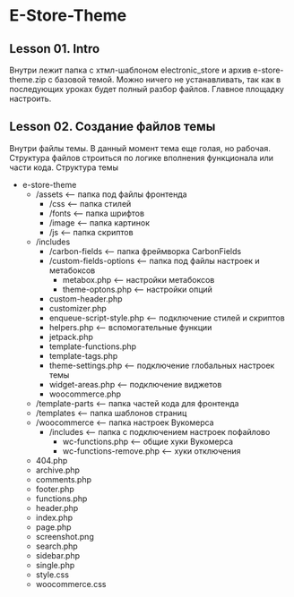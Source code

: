 # E-Store-Theme
## Lesson 01. Intro
Внутри лежит папка с хтмл-шаблоном electronic_store и архив e-store-theme.zip с базовой темой. Можно ничего не устанавливать, так как в последующих уроках будет полный разбор файлов. Главное площадку настроить. 
## Lesson 02. Создание файлов темы
Внутри файлы темы. В данный момент тема еще голая, но рабочая. Структура файлов строиться по логике вполнения функционала или части кода.
Структура темы
- e-store-theme
	- /assets		<-- папка под файлы фронтенда
		- /css	<-- папка стилей
		- /fonts	<-- папка шрифтов
		- /image	<-- папка картинок
		- /js		<-- папка скриптов
	- /includes
		- /carbon-fields				<-- папка фреймворка CarbonFields
		- /custom-fields-options		<-- папка под файлы настроек и метабоксов
			- metabox.php			<-- настройки метабоксов
			- theme-optons.php	<-- настройки опций
		- custom-header.php
		- customizer.php
		- enqueue-script-style.php	<-- подключение стилей и скриптов
		- helpers.php					<-- вспомогательные функции
		- jetpack.php
		- template-functions.php	
		- template-tags.php	
		- theme-settings.php			<-- подключение глобальных настроек темы
		- widget-areas.php			<-- подключение виджетов
		- woocommerce.php
	- /template-parts		<-- папка частей кода для фронтенда
	- /templates			<-- папка шаблонов страниц
	- /woocommerce		<-- папка настроек Вукомерса
		- /includes	<-- папка c подключением настроек пофайлово
			- wc-functions.php			<-- общие хуки Вукомерса
			- wc-functions-remove.php		<-- хуки отключения
	- 404.php
	- archive.php
	- comments.php
	- footer.php
	- functions.php
	- header.php
	- index.php
	- page.php
	- screenshot.png
	- search.php
	- sidebar.php
	- single.php
	- style.css
	- woocommerce.css
